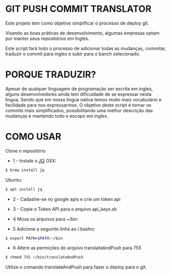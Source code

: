 # GIT PUSH COMMIT TRANSLATOR

 Este projeto tem como objetivo simplificar o processo de deploy git.
 
 Visando as boas práticas de desenvolvimento, algumas empresas optam por manter seus repositórios em Ingles.
 
 Este script fará todo o processo de adicionar todas as mudanças, commitar, traduzir o commit para ingles e subir para o banch selecionado.
 
# PORQUE TRADUZIR?
 
  Apesar de qualquer linguagem de programação ser escrita em ingles, alguns desenvolvedores ainda tem dificuldade de se expressar nesta lingua. Sendo que em nossa lingua nativa temos muito mais vocabulário e facilidade para nos expressarmos.
  O objetivo deste script é tornar os commits mais simplificados, possibilitando uma melhor descrição das mudanças e mantendo todo o escopo em ingles. 
  
# COMO USAR

 Clone o repositório
 
*  1 - Instale o [JQ]
OSX:
```sh
$ brew install jq
```
Ubuntu:
```sh
$ apt install jq
```

* 2 - Cadastre-se no google apis e crie um token api

* 3 - Copie o Token API para o arquivo api_keys.sh

* 4 Mova os arquivos para ~/bin

* 5 Adicione a seguinte linha ao /.bashrc 
```sh
$ export PATH=$PATH:~/bin
```
* 6 Altere as permições do arquivo translateAndPush para 755

```sh
$ chmod 755 ~/bin/translateAndPush 
```

Utilize o comando translateAndPush para fazer o deploy para o git.


[JQ]: <https://stedolan.github.io/jq/>
 
